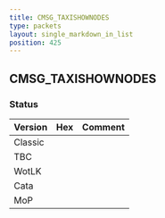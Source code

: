 ```yaml
---
title: CMSG_TAXISHOWNODES
type: packets
layout: single_markdown_in_list
position: 425
---
```


## CMSG_TAXISHOWNODES

### Status

Version | Hex | Comment
---------- | ---------- | ---------- 
Classic |  |  
TBC |  |  
WotLK |  |  
Cata |  |  
MoP |  |  